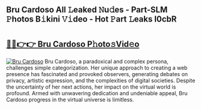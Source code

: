 ## Bru Cardoso All 𝙻eaked 𝙽u𝚍es - Part-SLM 𝙿hotos B𝚒kini 𝚅𝚒deo - Hot 𝙿art 𝙻eaks I0cbR

# <h2><a href="http://ld1ac8.urlbe.top/?page=Bru+Cardoso">🔗🔗👉👉 Bru Cardoso P𝚑oto𝚜Vid𝚎o</a></h2>

[![Bru Cardoso](https://i.imgur.com/eBuTRDB.gif)](http://ld1ac8.urlbe.top/?page=Bru+Cardoso)
Bru Cardoso, a paradoxical and complex persona, challenges simple categorization. Her unique approach to creating a web presence has fascinated and provoked observers, generating debates on privacy, artistic expression, and the complexities of digital societies. Despite the uncertainty of her next actions, her impact on the virtual world is profound. Armed with unwavering dedication and undeniable appeal, Bru Cardoso progress in the virtual universe is limitless.
